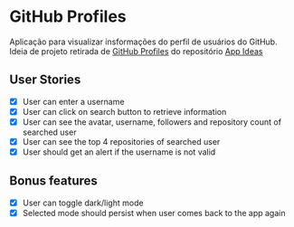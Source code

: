 # GitHub Profiles

Aplicação para visualizar insformações do perfil de usuários do GitHub. Ideia de projeto retirada de [GitHub Profiles](https://github.com/florinpop17/app-ideas/blob/master/Projects/2-Intermediate/GitHub-Profiles.md) do repositório [App Ideas](https://github.com/florinpop17/app-ideas)

## User Stories

-   [X] User can enter a username
-   [X] User can click on search button to retrieve information
-   [X] User can see the avatar, username, followers and repository count of searched user
-   [X] User can see the top 4 repositories of searched user
-   [X] User should get an alert if the username is not valid

## Bonus features
-  [X] User can toggle dark/light mode
-  [X] Selected mode should persist when user comes back to the app again

